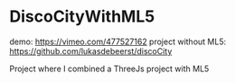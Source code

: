 # DiscoCityWithML5

demo: https://vimeo.com/477527162
project without ML5: https://github.com/lukasdebeerst/discoCity

Project where I combined a ThreeJs project with ML5
